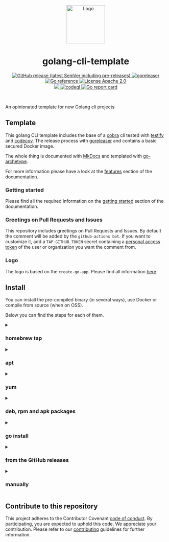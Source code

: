 <!-- BEGIN __DO_NOT_INCLUDE__ -->
<p align="center"><img src="https://gist.githubusercontent.com/thazelart/5be06c101f53079b9914d6efd867e690/raw/1db944ea6c82dde17ad24f2288eaeafe4013dafc/golang-cli-template.v2.png" alt="Logo" height="120" /></p>
<!-- END __DO_NOT_INCLUDE__ -->
<h1 align="center"> golang-cli-template</h1>

<p align="center">
  <a href="https://github.com/thazelart/golang-cli-template/releases" rel="nofollow">
    <img alt="GitHub release (latest SemVer including pre-releases)" src="https://img.shields.io/github/v/release/thazelart/golang-cli-template?include_prereleases">
  </a>

  <a href="https://github.com/thazelart/golang-cli-template/actions/workflows/release.yaml" rel="nofollow">
    <img src="https://github.com/thazelart/golang-cli-template/actions/workflows/release.yaml/badge.svg" alt="goreleaser" style="max-width:100%;">
  </a>

  <a href="https://pkg.go.dev/github.com/thazelart/golang-cli-template" rel="nofollow">
    <img src="https://pkg.go.dev/badge/github.com/thazelart/golang-cli-template.svg" alt="Go reference" style="max-width:100%;">
  </a>

  <a href="https://github.com/gojp/goreportcard/blob/master/LICENSE" rel="nofollow">
    <img src="https://img.shields.io/badge/license-Apache 2.0-blue.svg" alt="License Apache 2.0" style="max-width:100%;">
  </a>

  <br/>

  <a href="https://codecov.io/gh/thazelart/golang-cli-template" >
    <img src="https://codecov.io/gh/thazelart/golang-cli-template/branch/main/graph/badge.svg?token=CLP6KW4QLK"/>
  </a>

  <a href="https://github.com/thazelart/golang-cli-template/actions/workflows/codeql.yaml" rel="nofollow">
    <img src="https://github.com/thazelart/golang-cli-template/actions/workflows/codeql.yaml/badge.svg" alt="codeql" style="max-width:100%;">
  </a>

  <a href="https://goreportcard.com/report/github.com/thazelart/golang-cli-template" rel="nofollow">
    <img src="https://goreportcard.com/badge/github.com/thazelart/golang-cli-template" alt="Go report card" style="max-width:100%;">
  </a>
</p>
<br/>

An opinionated template for new Golang cli projects.

<!-- BEGIN __DO_NOT_INCLUDE__ -->

## Template

This golang CLI template includes the base of a [cobra](https://github.com/spf13/cobra) cli tested with [testify](https://github.com/stretchr/testify) and [codecov](https://codecov.io). The release process with [goreleaser](https://goreleaser.com/) and contains a basic secured Docker image.

The whole thing is documented with [MkDocs](https://www.mkdocs.org/) and templated with [go-archetype](https://github.com/rantav/go-archetype).

For more information please have a look at the [features](https://thazelart.github.io/golang-cli-template/golang-cli-template/features/) section of the documentation.

### Getting started

Please find all the required information on the [getting started](https://thazelart.github.io/golang-cli-template/golang-cli-template/getting-started/) section of the documentation.

### Greetings on Pull Requests and Issues

This repository includes greetings on Pull Requests and Issues. By default the comment will be added by the `github-actions bot`. If you want to customize it, add a `TAP_GITHUB_TOKEN` secret containing a [personal access token](https://docs.github.com/en/authentication/keeping-your-account-and-data-secure/creating-a-personal-access-token) of the user or organization you want the comment from.

### Logo

The logo is based on the `create-go-app`. Please find all information [here](https://github.com/create-go-app/cli/wiki/Logo).

<!-- END __DO_NOT_INCLUDE__ -->

## Install

You can install the pre-compiled binary (in several ways), use Docker or compile from source (when on OSS).

Below you can find the steps for each of them.

<details>
  <summary><h3>homebrew tap</h3></summary>

```bash
brew install thazelart/tap/golang-cli-template
```

</details>

<details>
  <summary><h3>apt</h3></summary>

```bash
echo 'deb [trusted=yes] https://apt.fury.io/thazelart/ /' | sudo tee /etc/apt/sources.list.d/thazelart.list
sudo apt update
sudo apt install golang-cli-template
```

</details>

<details>
  <summary><h3>yum</h3></summary>

```bash
echo '[thazelart]
name=Gemfury thazelart repository
baseurl=https://yum.fury.io/thazelart/
enabled=1
gpgcheck=0' | sudo tee /etc/yum.repos.d/thazelart.repo
sudo yum install goreleaser
```

</details>

<details>
  <summary><h3>deb, rpm and apk packages</h3></summary>
Download the .deb, .rpm or .apk packages from the [release page](https://github.com/thazelart/golang-cli-template/releases) and install them with the appropriate tools.
</details>

<details>
  <summary><h3>go install</h3></summary>

```bash
go install github.com/thazelart/golang-cli-template@latest
```

</details>

<details>
  <summary><h3>from the GitHub releases</h3></summary>

Download the pre-compiled binaries from the [release page](https://github.com/thazelart/golang-cli-template/releases) page and copy them to the desired location.

```bash
$ VERSION=v1.0.0
$ OS=Linux
$ ARCH=x86_64
$ TAR_FILE=golang-cli-template_${OS}_${ARCH}.tar.gz
$ wget https://github.com/thazelart/golang-cli-template/releases/download/${VERSION}/${TAR_FILE}
$ sudo tar xvf ${TAR_FILE} golang-cli-template -C /usr/local/bin
$ rm -f ${TAR_FILE}
```

</details>

<details>
  <summary><h3>manually</h3></summary>

```bash
$ git clone github.com/thazelart/golang-cli-template
$ cd golang-cli-template
$ go generate ./...
$ go install
```

</details>

## Contribute to this repository

This project adheres to the Contributor Covenant [code of conduct](https://github.com/thazelart/golang-cli-template/blob/main/.github/CODE_OF_CONDUCT.md). By participating, you are expected to uphold this code. We appreciate your contribution. Please refer to our [contributing](https://github.com/thazelart/golang-cli-template/blob/main/.github/CONTRIBUTING.md) guidelines for further information.
